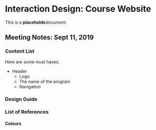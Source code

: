 # Interaction Design: Course Website

This is a **placeholde**_document_.

## Meeting Notes: Sept 11, 2019

### Content List

Here are some must haves:

- Header
    - Logo
    - The name of the program
    - Navigation



### Design Guide

### List of References 

#### Colours
